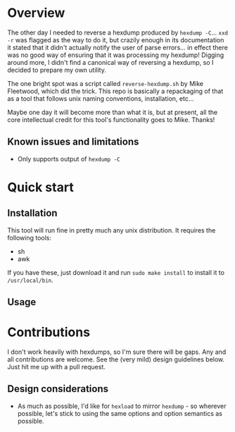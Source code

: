 # Overview
The other day I needed to reverse a hexdump produced by `hexdump -C`... `xxd -r` was flagged as the way to do it, but crazily enough in its documentation it stated that it didn't actually notify the user of parse errors... in effect there was no good way of ensuring that it was processing my hexdump!  Digging around more, I didn't find a canonical way of reversing a hexdump, so I decided to prepare my own utility.

The one bright spot was a script called `reverse-hexdump.sh` by Mike Fleetwood, which did the trick.  This repo is basically a repackaging of that as a tool that follows unix naming conventions, installation, etc...

Maybe one day it will become more than what it is, but at present, all the core intellectual credit for this tool's functionality goes to Mike.  Thanks!

## Known issues and limitations
  - Only supports output of `hexdump -C`

# Quick start

## Installation
This tool will run fine in pretty much any unix distribution.  It requires the following tools:
  - sh
  - awk

If you have these, just download it and run `sudo make install` to install it to `/usr/local/bin`.

## Usage

# Contributions
I don't work heavily with hexdumps, so I'm sure there will be gaps.  Any and all contributions are welcome.  See the (very mild) design guidelines below.  Just hit me up with a pull request.

## Design considerations
  - As much as possible, I'd like for `hexload` to mirror `hexdump` - so wherever possible, let's stick to using the same options and option semantics as possible.
